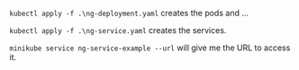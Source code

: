 `kubectl apply -f .\ng-deployment.yaml` creates the pods and ...

`kubectl apply -f .\ng-service.yaml` creates the services.

`minikube service ng-service-example --url` will give me the URL to access it.